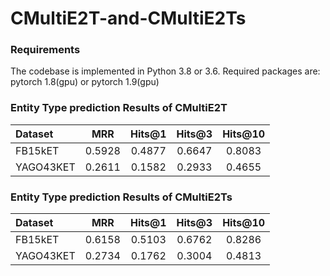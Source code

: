 # CMultiE2T-and-CMultiE2Ts

### Requirements
The codebase is implemented in Python 3.8 or 3.6. Required packages are:
    pytorch    1.8(gpu) or pytorch 1.9(gpu)
    
### Entity Type prediction Results of CMultiE2T
Dataset | MRR | Hits@1 | Hits@3 | Hits@10
:--- | :---: | :---: | :---: | :---:
FB15kET | 0.5928 | 0.4877 | 0.6647 | 0.8083
YAGO43KET | 0.2611 | 0.1582 | 0.2933 | 0.4655

### Entity Type prediction Results of CMultiE2Ts
Dataset | MRR | Hits@1 | Hits@3 | Hits@10
:--- | :---: | :---: | :---: | :---:
FB15kET | 0.6158 | 0.5103 | 0.6762 | 0.8286
YAGO43KET | 0.2734 | 0.1762 | 0.3004 | 0.4813
